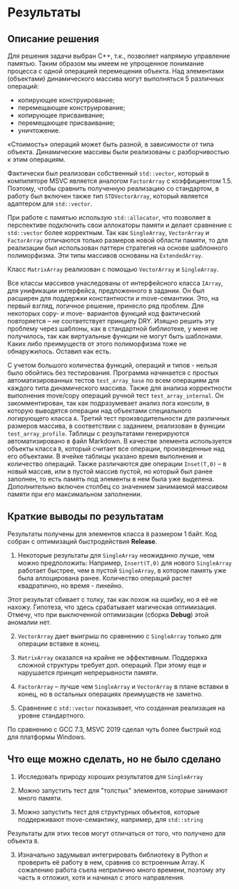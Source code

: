 # Результаты

## Описание решения
Для решения задачи выбран C++, т.к., позволяет напрямую управление памятью. Таким образом мы имеем не упрощенное понимание процесса с одной операцией перемещения объекта. Над элементами (объектами) динамического массива могут выполняться 5 различных операций:

- копирующее конструирование;
- перемещающее конструирование;
- копирующее присваивание;
- перемещающее присваивание;
- уничтожение.

«Стоимость» операций может быть разной, в зависимости от типа объекта. Динамические массивы были реализованы с разборчивостью к этим операциям.

Фактически был реализован собственный `std::vector`, который в компиляторе MSVC является аналогом `FactorArray` c коэффициентом 1.5.  Поэтому, чтобы сравнить полученную реализацию со стандартом, в работу был включен также тип `STDVectorArray`, который является адаптером для `std::vector`. 

При работе с памятью использую `std::allocator`, что позволяет в перспективе подключить свои аллокаторы памяти и делает сравнение с `std::vector` более корректным. Так как `SingleArray`, `VectorArray` и `FactorArray` отличаются только размеров новой области памяти, то для реализации был использован паттерн стратегия на основе шаблонного полиморфизма. Эти типы массивов основаны на `ExtendedArray`. 

Класс `MatrixArray` реализован с помощью `VectorArray` и `SingleArray`.

Все классы массивов унаследованы от интерфейсного класса `IArray`, для унификации интерфейса, предложенного в задании. Он был расширен для поддержки константности и move-семантики.  Это, на первый взгляд, логичное решение, принесло ряд проблем.  Для некоторых copy- и move- вариантов функций код фактический повторяется – не соответствует принципу DRY. Изящно решить эту проблему через шаблоны, как в стандартной библиотеке, у меня не получилось, так как виртуальные функции не могут быть шаблонами. Каких либо преимуществ от этого полиморфизма тоже не обнаружилось. Оставил как есть.

С учетом большого количества функций, операций и типов - нельзя было обойтись без тестирования. Программа начинается с простых автоматизированных тестов   `test_array_base`  по всем операциям для каждого типа динамического массива. Также для анализа корректности выполнения move/copy операций ручной тест `test_array_internal`.  Он закомментирован, так как подразумевает анализ лога консоли, в которую выводятся операции над объектами специального логирующего класса `A`.
Третий тест производительности для различных размеров массива, в соответствии с заданием, реализован в функции `test_array_profile`. Таблицы c результатами генерируются автоматизировано в файл Markdown. В качестве элемента используется объекты класса `B`, который считает все операции, произведенные над его объектами. В ячейке таблицы указано время выполнения и количество операций. 
Также различаются две операции `Inset(T,0)` – в новый массив, или в пустой массив пустой, но который был ранее заполнен, то есть память под элементы в нем была уже выделена. Дополнительно включен столбец со значением занимаемой массивом памяти при его максимальном заполнении.



## Краткие выводы по результатам

Результаты получены для элементов класса `B` размером 1 байт. Код собран с оптимизаций быстродействия __Release__.

1. Некоторые результаты для `SingleArray` неожиданно лучше, чем можно предположить: 
   Например, `Insert(T,0)` для нового `SingleArray`  работает быстрее, чем в пустой `SingleArray`, в котором память уже была аллоцирована ранее. Количество операций растет квадратично, но время - линейно.
  
Этот результат сбивает с толку, так как похож на ошибку, но я её не нахожу.  Гипотеза, что здесь срабатывает магическая оптимизация. Отмечу, что при выключенной оптимизации (сборка __Debug__) этой аномалии нет.

2. `VectorArray` дает выигрыш по сравнению с `SingleArray` только для операции вставке в конец.

3. `MatrixArray` оказался на крайне не эффективным. Поддержка сложной структуры требует доп. операций. При этому еще и нарушается принцип непрерывности памяти.

4. `FactorArray` – лучше чем `SingleArray` и `VectorArray` в плане вставки в конец, но в остальных операциях преимуществ не заметно. 

5. Сравнение с `std::vector` показывает, что созданная реализация на уровне стандартного. 

По сравнению с GCC 7.3, MSVC 2019 сделал чуть более быстрый код для платформы Windows.


## Что еще можно сделать, но не было сделано


1. Исследовать природу хороших результатов для `SingleArray`

2. Можно запустить тест для "толстых" элементов, которые занимают много памяти.

3. Можно запустить тест для структурных объектов, которые поддерживают move-семантику, например, для `std::string`

Результаты для этих тесов могут отличаться от того, что получено для объекта `B`.

3. Изначально задумывал интегрировать библиотеку в Python и проверить её работу в нем, сравнив со встроенным Array. К сожалению работа съела неприлично много времени, поэтому эту часть я отложил, хотя и начинал с этого направления.
